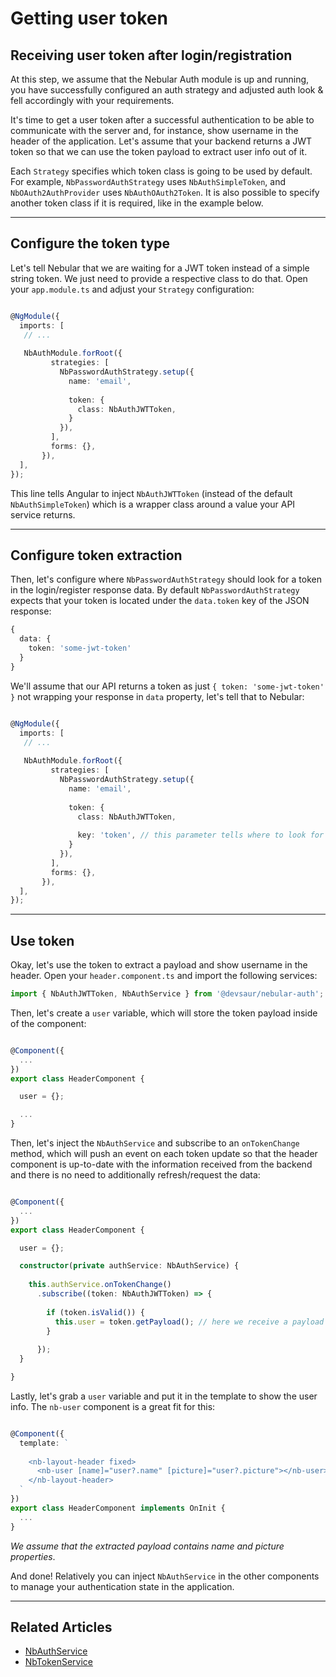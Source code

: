 # Getting user token

## Receiving user token after login/registration

At this step, we assume that the Nebular Auth module is up and running, 
you have successfully configured an auth strategy and adjusted auth look & fell accordingly with your requirements.

It's time to get a user token after a successful authentication to be able to communicate with the server and, for instance, show username in the header of the application.
Let's assume that your backend returns a JWT token so that we can use the token payload to extract user info out of it.

Each `Strategy` specifies which token class is going to be used by default. For example, `NbPasswordAuthStrategy` uses `NbAuthSimpleToken`,
and `NbOAuth2AuthProvider` uses `NbAuthOAuth2Token`. It is also possible to specify another token class if it is required, like in the example below.
<hr>

## Configure the token type

Let's tell Nebular that we are waiting for a JWT token instead of a simple string token.
We just need to provide a respective class to do that. Open your `app.module.ts` and adjust your `Strategy` configuration:

```typescript

@NgModule({
  imports: [
   // ...
    
   NbAuthModule.forRoot({
         strategies: [
           NbPasswordAuthStrategy.setup({
             name: 'email',
             
             token: {
               class: NbAuthJWTToken,
             }
           }),
         ],
         forms: {},
       }), 
  ],
});

```
This line tells Angular to inject `NbAuthJWTToken` (instead of the default `NbAuthSimpleToken`) which is a wrapper class around a value your API service returns.
<hr>

## Configure token extraction

Then, let's configure where `NbPasswordAuthStrategy` should look for a token in the login/register response data. 
By default `NbPasswordAuthStrategy` expects that your token is located under the `data.token` key of the JSON response:

```typescript
{
  data: {
    token: 'some-jwt-token'
  }
}
```

We'll assume that our API returns a token as just `{ token: 'some-jwt-token' }` not wrapping your response in `data` property, let's tell that to Nebular:

```typescript

@NgModule({
  imports: [
   // ...
    
   NbAuthModule.forRoot({
         strategies: [
           NbPasswordAuthStrategy.setup({
             name: 'email',
             
             token: {
               class: NbAuthJWTToken,
              
               key: 'token', // this parameter tells where to look for the token
             }
           }),
         ],
         forms: {},
       }), 
  ],
});

```
<hr>

## Use token

Okay, let's use the token to extract a payload and show username in the header. Open your `header.component.ts` and import the following services:

```typescript
import { NbAuthJWTToken, NbAuthService } from '@devsaur/nebular-auth';
```

Then, let's create a `user` variable, which will store the token payload inside of the component: 

```typescript

@Component({
  ...
})
export class HeaderComponent {

  user = {};

  ...
}
```

Then, let's inject the `NbAuthService` and subscribe to an `onTokenChange` method, which will push an event on each token update so that the header component 
is up-to-date with the information received from the backend and there is no need to additionally refresh/request the data:

```typescript

@Component({
  ...
})
export class HeaderComponent {

  user = {};

  constructor(private authService: NbAuthService) {
  
    this.authService.onTokenChange()
      .subscribe((token: NbAuthJWTToken) => {
      
        if (token.isValid()) {
          this.user = token.getPayload(); // here we receive a payload from the token and assigns it to our `user` variable 
        }
        
      });
  }

}
```

Lastly, let's grab a `user` variable and put it in the template to show the user info. The `nb-user` component is a great fit for this:


```typescript

@Component({
  template: `
  
    <nb-layout-header fixed>
      <nb-user [name]="user?.name" [picture]="user?.picture"></nb-user>
    </nb-layout-header>
  `
})
export class HeaderComponent implements OnInit {
  ...
}
```
*We assume that the extracted payload contains name and picture properties*.

And done! Relatively you can inject `NbAuthService` in the other components to manage your authentication state in the application.
<hr>

## Related Articles

- [NbAuthService](docs/auth/nbauthservice)
- [NbTokenService](docs/auth/nbtokenservice)
